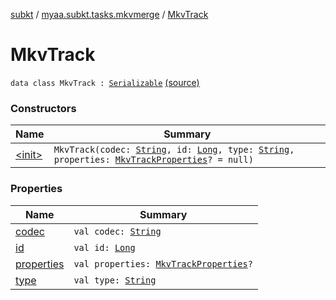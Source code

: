 [subkt](../../index.md) / [myaa.subkt.tasks.mkvmerge](../index.md) / [MkvTrack](./index.md)

# MkvTrack

`data class MkvTrack : `[`Serializable`](https://docs.oracle.com/javase/9/docs/api/java/io/Serializable.html) [(source)](https://github.com/Myaamori/SubKt/blob/0.1.7/src/main/kotlin/myaa/subkt/tasks/mkvmerge/mkvmerge.kt#L113)

### Constructors

| Name | Summary |
|---|---|
| [&lt;init&gt;](-init-.md) | `MkvTrack(codec: `[`String`](https://kotlinlang.org/api/latest/jvm/stdlib/kotlin/-string/index.html)`, id: `[`Long`](https://kotlinlang.org/api/latest/jvm/stdlib/kotlin/-long/index.html)`, type: `[`String`](https://kotlinlang.org/api/latest/jvm/stdlib/kotlin/-string/index.html)`, properties: `[`MkvTrackProperties`](../-mkv-track-properties/index.md)`? = null)` |

### Properties

| Name | Summary |
|---|---|
| [codec](codec.md) | `val codec: `[`String`](https://kotlinlang.org/api/latest/jvm/stdlib/kotlin/-string/index.html) |
| [id](id.md) | `val id: `[`Long`](https://kotlinlang.org/api/latest/jvm/stdlib/kotlin/-long/index.html) |
| [properties](properties.md) | `val properties: `[`MkvTrackProperties`](../-mkv-track-properties/index.md)`?` |
| [type](type.md) | `val type: `[`String`](https://kotlinlang.org/api/latest/jvm/stdlib/kotlin/-string/index.html) |
